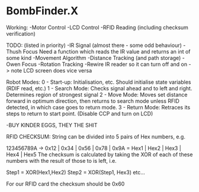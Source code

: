 # BombFinder.X

Working:
-Motor Control
-LCD Control
-RFID Reading (including checksum verification)

TODO: (listed in priority)
-IR Signal (almost there - some odd behaviour) - Thush Focus
	Need a function which reads the IR value and returns an int of some kind
-Movement Algorithm
-Distance Tracking (and path storage) - Owen Focus
-Rotation Tracking
-Rewire IR reader so it can turn off and on -> note LCD screen does vice versa

Robot Modes:
0 - Start-up: Initialisation, etc. Should initialise state variables (RDIF read, etc.)
1 - Search Mode: Checks signal ahead and to left and right. Determines region of strongest signal
2 - Move Mode: Moves set distance forward in optimum direction, then returns to search mode unless
	RFID detected, in which case goes to return mode. 
3 - Return Mode: Retraces its steps to return to start point. (Disable CCP and turn on LCD)

-BUY KINDER EGGS, THEY THE SHIT

RFID CHECKSUM:
String can be divided into 5 pairs of Hex numbers, e.g.

123456789A -> 0x12 | 0x34 | 0x56 | 0x78 | 0x9A
	=     Hex1 | Hex2 | Hex3 | Hex4 | Hex5
The checksum is calculated by taking the XOR of each of these
numbers with the result of those to is left, i.e.

Step1 = XOR(Hex1,Hex2)
Step2 = XOR(Step1, Hex3)
etc...

For our RFID card the checksum should be 0x60

